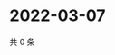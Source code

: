 # 2022-03-07

共 0 条

<!-- BEGIN WEIBO -->
<!-- 最后更新时间 Mon Mar 07 2022 20:16:09 GMT+0800 (China Standard Time) -->

<!-- END WEIBO -->
